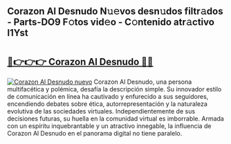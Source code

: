 ## Corazon Al Desnudo N𝚞𝚎vos desn𝚞dos filtr𝚊dos - Parts-DO9 F𝚘tos vid𝚎o - C𝚘ntenido atr𝚊ctivo l1Yst

# <h2><a href="http://mbbwonx.tromn.icu/?c=Corazon+Al+Desnudo">🔗👉👉👉 Corazon Al Desnudo 🔗🔗</a></h2>

[![Corazon Al Desnudo nuevo](https://i.imgur.com/pEAQMta.gif)](http://mbbwonx.tromn.icu/?c=Corazon+Al+Desnudo)
Corazon Al Desnudo, una persona multifacética y polémica, desafía la descripción simple. Su innovador estilo de comunicación en línea ha cautivado y enfurecido a sus seguidores, encendiendo debates sobre ética, autorrepresentación y la naturaleza evolutiva de las sociedades virtuales. Independientemente de sus decisiones futuras, su huella en la comunidad virtual es imborrable. Armada con un espíritu inquebrantable y un atractivo innegable, la influencia de Corazon Al Desnudo en el panorama digital no tiene paralelo.
